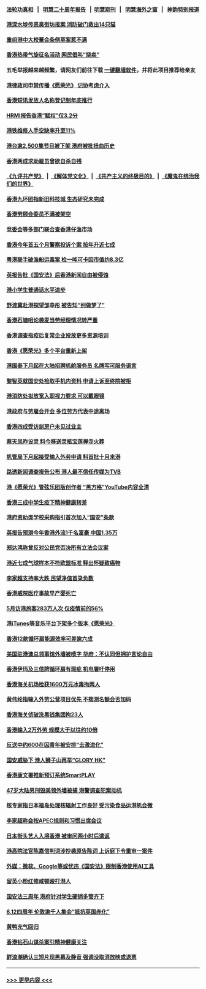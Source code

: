#### [法轮功真相](https://github.com/gfw-breaker/truth/blob/master/README.md?t=0) &nbsp;&nbsp;|&nbsp;&nbsp; [明慧二十周年报告](https://github.com/gfw-breaker/mh-reports/blob/master/README.md?t=0) &nbsp;&nbsp;|&nbsp;&nbsp;[明慧期刊](https://github.com/gfw-breaker/mh-qikan) &nbsp;&nbsp;|&nbsp;&nbsp; [明慧海外之窗](https://github.com/gfw-breaker/mh-news/blob/master/README.md?t=0) &nbsp;&nbsp;|&nbsp;&nbsp; [神韵特别报道](https://github.com/gfw-breaker/mh-news/blob/master/shenyun.md?t=0)
#### [港深水埗传恶臭街坊报案 消防破门救出14只猫](../pages/nsc415/n14021271.md?t=06270043) 
#### [重组港中大校董会条例草案惹不满](../pages/nsc415/n14021268.md?t=06270043) 
#### [香港热带气旋征名活动 网民倡叫“烧卖”](../pages/nsc415/n14021265.md?t=06270043) 
#### 五毛举报越来越频繁，请网友们前往下载 [一键翻墙软件](https://github.com/gfw-breaker/ssr-accounts)，并将此项目推荐给亲友
#### [港律政司申禁传播《愿荣光》 记协考虑介入](../pages/nsc415/n14021264.md?t=06270043) 
#### [香港短讯发放人名称登记制年底推行](../pages/nsc415/n14021259.md?t=06270043) 
#### [HRMI报告香港“赋权”仅3.2分](../pages/nsc415/n14021249.md?t=06270043) 
#### [港铁维修人手空缺率升至11%](../pages/nsc415/n14021224.md?t=06270043) 
#### [港台逾2,500集节目被下架 港府被批扭曲历史](../pages/nsc415/n14020409.md?t=06270043) 
#### [香港两成求助雇员曾欲自杀自残](../pages/nsc415/n14019875.md?t=06270043) 
#### [《九评共产党》](https://github.com/begood0513/9ping.md/blob/master/README.md) &nbsp;|&nbsp; [《解体党文化》](../../../../jtdwh.md/blob/master/README.md)  &nbsp;|&nbsp; [《共产主义的终极目的》](../../../../gczydzjmd.md/blob/master/README.md) &nbsp;|&nbsp; [《魔鬼在统治我们的世界》](../../../../mgztzwmdsj.md/blob/master/README.md) 
#### [香港九环团指新田科技城 生态研究未完成](../pages/nsc415/n14019874.md?t=06270043) 
#### [香港劳顾会委员不满被架空](../pages/nsc415/n14019873.md?t=06270043) 
#### [竞委会等多部门联合查香港仔渔市场](../pages/nsc415/n14019872.md?t=06270043) 
#### [香港今年首五个月警察投诉个案 按年升近七成](../pages/nsc415/n14019871.md?t=06270043) 
#### [粤港联手破渔船运毒案 检一吨可卡因市值约8.3亿](../pages/nsc415/n14019868.md?t=06270043) 
#### [英报告批《国安法》后香港新闻自由被侵蚀](../pages/nsc415/n14019560.md?t=06270043) 
#### [港小学生普通话水平进步](../pages/nsc415/n14019243.md?t=06270043) 
#### [野渡冀赴港探望邹幸彤 被告知“别做梦了”](../pages/nsc415/n14019249.md?t=06270043) 
#### [香港石塘咀论袭麦当劳经理情况转严重](../pages/nsc415/n14019247.md?t=06270043) 
#### [香港调查指疫后复常企业投放更多资源培训](../pages/nsc415/n14019246.md?t=06270043) 
#### [香港《愿荣光》多个平台重新上架](../pages/nsc415/n14019244.md?t=06270043) 
#### [港国泰下月起在大陆招聘机舱服务员 名牌写可服务语言](../pages/nsc415/n14019242.md?t=06270043) 
#### [黎智英就国安处检取手机内资料 申请上诉至终院被拒](../pages/nsc415/n14019241.md?t=06270043) 
#### [港消防处拟放宽入职视力要求 可以戴眼镜](../pages/nsc415/n14019240.md?t=06270043) 
#### [港政府与劳雇会开会 多位劳方代表中途离场](../pages/nsc415/n14019239.md?t=06270043) 
#### [香港四成受访㓥房户未见过业主](../pages/nsc415/n14018526.md?t=06270043) 
#### [蔡天凤昨设灵 料今移送灵柩宝莲禅寺火葬](../pages/nsc415/n14018524.md?t=06270043) 
#### [机管局下月起接受输入外劳申请 料首批十月来港](../pages/nsc415/n14018525.md?t=06270043) 
#### [路透新闻调查报告公布 港人最不信任传媒为TVB](../pages/nsc415/n14018527.md?t=06270043) 
#### [港《愿荣光》管弦乐团版创作者 “黑方格”YouTube内容全清](../pages/nsc415/n14018528.md?t=06270043) 
#### [香港三成中学生疫下精神健康转差](../pages/nsc415/n14018529.md?t=06270043) 
#### [港府资助类学校采购指引首次加入“国安”条款](../pages/nsc415/n14018149.md?t=06270043) 
#### [英报告预测今年香港外流1千名富豪 中国1.35万](../pages/nsc415/n14017701.md?t=06270043) 
#### [郑达鸿称曾反对公民党否决所有立法会议案](../pages/nsc415/n14017013.md?t=06270043) 
#### [港近七成气球样本不符欧盟标准 释出怀疑致癌物](../pages/nsc415/n14017010.md?t=06270043) 
#### [李家超支持率大跌 民望净值首录负数](../pages/nsc415/n14017008.md?t=06270043) 
#### [香港威院医疗事故早产婴死亡](../pages/nsc415/n14017011.md?t=06270043) 
#### [5月访港旅客283万人次 仅疫情前的56%](../pages/nsc415/n14017012.md?t=06270043) 
#### [港iTunes等音乐平台下架多个版本《愿荣光》](../pages/nsc415/n14017014.md?t=06270043) 
#### [香港12款循环扇能源效率可差逾六成](../pages/nsc415/n14017015.md?t=06270043) 
#### [美国驻港澳总领事馆外墙被喷字 华府：不认同但拥护言论自由](../pages/nsc415/n14016300.md?t=06270043) 
#### [香港伊玛及三信牌循环扇有瑕疵 机电署吁停用](../pages/nsc415/n14016301.md?t=06270043) 
#### [香港海关机场检获1600万元冰毒拘两人](../pages/nsc415/n14016302.md?t=06270043) 
#### [黄伟纶指输入外劳公营项目优先 不揣测名额会否加码](../pages/nsc415/n14016303.md?t=06270043) 
#### [香港海关侦破洗黑钱集团拘23人](../pages/nsc415/n14016304.md?t=06270043) 
#### [香港输入2万外劳 规模大于以往约10倍](../pages/nsc415/n14015870.md?t=06270043) 
#### [反送中约600在囚青年被安排“去激进化”](../pages/nsc415/n14015748.md?t=06270043) 
#### [国安威胁下 港人狮子山再举“GLORY HK”](../pages/nsc415/n14015604.md?t=06270043) 
#### [香港康文署推新预订系统SmartPLAY](../pages/nsc415/n14015582.md?t=06270043) 
#### [47岁大陆男刑毁美领外墙被捕 港警调查犯案动机](../pages/nsc415/n14015580.md?t=06270043) 
#### [核专家指日本福岛处理核辐射工作良好 受污染食品运港机会微](../pages/nsc415/n14015579.md?t=06270043) 
#### [李家超称会按APEC规则和习惯出席会议](../pages/nsc415/n14015581.md?t=06270043) 
#### [日本街头艺人入境香港 被审问两小时后遣返](../pages/nsc415/n14015583.md?t=06270043) 
#### [港高院法官陈嘉信判词涉抄袭原告陈词 上诉庭下令重审一案件](../pages/nsc415/n14015584.md?t=06270043) 
#### [外媒：微软、Google等或忧违《国安法》限制香港使用AI工具](../pages/nsc415/n14015585.md?t=06270043) 
#### [留英小粉红修咸顿殴打港人](../pages/nsc415/n14015586.md?t=06270043) 
#### [国安法三周年 港府针对学生硬销多管齐下](../pages/nsc415/n14015116.md?t=06270043) 
#### [6.12四周年 伦敦逾千人集会“抵抗英国赤化”](../pages/nsc415/n14015099.md?t=06270043) 
#### [黄鸭充气回归](../pages/nsc415/n14014891.md?t=06270043) 
#### [香港钻石山谋杀案引精神健康关注](../pages/nsc415/n14014893.md?t=06270043) 
#### [鲜浪潮确认三短片现黑幕及静音 强调没取消放映或退票](../pages/nsc415/n14014892.md?t=06270043) 

----
#### [ >>> 更早内容 <<< ](../indexes/nsc415-earlier.md)
